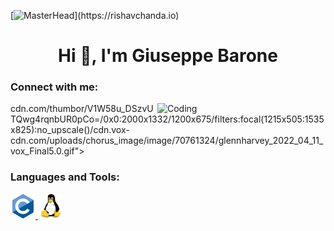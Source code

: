 [![MasterHead](https://1.bp.blogspot.com/-7A4WynwLsM...)](https://rishavchanda.io)
<h1 align="center">Hi 👋, I'm Giuseppe Barone</h1>
<h3 align="left">Connect with me:</h3>
<img align="right" alt="Coding" width="269" src="https://gifdb.com/images/high/animated-angry-man-coding-u40xyqr26qyez70f.gif">

cdn.com/thumbor/V1W58u_DSzvUTQwg4rqnbUR0pCo=/0x0:2000x1332/1200x675/filters:focal(1215x505:1535x825):no_upscale()/cdn.vox-cdn.com/uploads/chorus_image/image/70761324/glennharvey_2022_04_11_vox_Final5.0.gif">

<p align="left">
</p>

<h3 align="left">Languages and Tools:</h3>
<p align="left"> <a href="https://www.cprogramming.com/" target="_blank" rel="noreferrer"> <img src="https://raw.githubusercontent.com/devicons/devicon/master/icons/c/c-original.svg" alt="c" width="40" height="40"/> </a> <a href="https://www.linux.org/" target="_blank" rel="noreferrer"> <img src="https://raw.githubusercontent.com/devicons/devicon/master/icons/linux/linux-original.svg" alt="linux" width="40" height="40"/> </a> </p>

